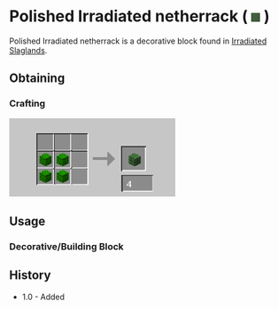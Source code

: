 # Polished Irradiated netherrack ( ![Polished Irradiated Netherrack](https://github.com/JmonJoshMC/JmonExtendedMechanics/blob/main/doc%20assets/JEM-25.png) )
Polished Irradiated netherrack is a decorative block found in [Irradiated Slaglands]().
## Obtaining
### Crafting
![recipe](https://github.com/JmonJoshMC/JmonExtendedMechanics/blob/main/doc%20assets/JEM-18.png)
## Usage
### Decorative/Building Block

## History
- 1.0 - Added
